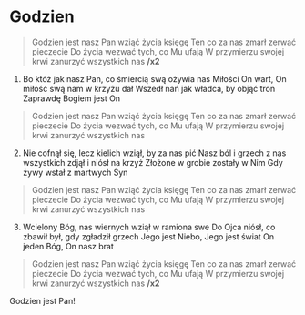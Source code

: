 # Godzien

> Godzien jest nasz Pan wziąć życia księgę
Ten co za nas zmarł zerwać pieczecie
Do życia wezwać tych, co Mu ufają
W przymierzu swojej krwi zanurzyć wszystkich nas **/x2**

1. Bo któż jak nasz Pan, co śmiercią swą ożywia nas
Miłości On wart, On miłość swą nam w krzyżu dał
Wszedł nań jak władca, by objąć tron
Zaprawdę Bogiem jest On

> Godzien jest nasz Pan wziąć życia księgę
Ten co za nas zmarł zerwać pieczecie
Do życia wezwać tych, co Mu ufają
W przymierzu swojej krwi zanurzyć wszystkich nas

2. Nie cofnął się, lecz kielich wziął, by za nas pić
Nasz ból i grzech z nas wszystkich zdjął i niósł na krzyż
Złożone w grobie zostały w Nim
Gdy żywy wstał z martwych Syn

> Godzien jest nasz Pan wziąć życia księgę
Ten co za nas zmarł zerwać pieczecie
Do życia wezwać tych, co Mu ufają
W przymierzu swojej krwi zanurzyć wszystkich nas

3. Wcielony Bóg, nas wiernych wziął w ramiona swe
Do Ojca niósł, co zbawił był, gdy zgładził grzech
Jego jest Niebo, Jego jest świat
On jeden Bóg, On nasz brat

> Godzien jest nasz Pan wziąć życia księgę
Ten co za nas zmarł zerwać pieczecie
Do życia wezwać tych, co Mu ufają
W przymierzu swojej krwi zanurzyć wszystkich nas **/x2**

Godzien jest Pan!
